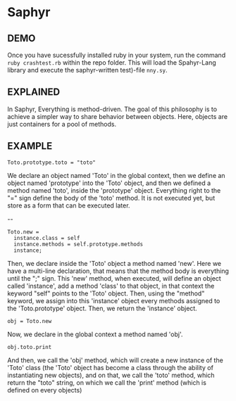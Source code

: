 # Saphyr

## DEMO

Once you have sucessfully installed ruby in your system, run the command `ruby crashtest.rb` within the repo folder. This will load the Spahyr-Lang library and execute the saphyr-written test)-file `nny.sy`.

## EXPLAINED

In Saphyr, Everything is method-driven. The goal of this philosophy is to achieve a simpler way to share behavior between objects. Here, objects are just containers for a pool of methods.

## EXAMPLE

```
Toto.prototype.toto = "toto"
```
We declare an object named 'Toto' in the global context, then we define an object named 'prototype' into the 'Toto' object, and then we defined a method named 'toto', inside the 'prototype' object. Everything right to the "=" sign define the body of the 'toto' method. It is not executed yet, but store as a form that can be executed later.

--
```
Toto.new =
  instance.class = self
  instance.methods = self.prototype.methods
  instance;
```
Then, we declare inside the 'Toto' object a method named 'new'. Here we have a multi-line declaration, that means that the method body is everything until the ";" sign. This 'new' method, when executed, will define an object called 'instance', add a method 'class' to that object, in that context the keyword "self" points to the 'Toto' object. Then, using the "method" keyword, we assign into this 'instance' object every methods assigned to the 'Toto.prototype' object. Then, we return the 'instance' object.


```
obj = Toto.new
```
Now, we declare in the global context a method named 'obj'.

```
obj.toto.print
```
And then, we call the 'obj' method, which will create a new instance of the 'Toto' class (the 'Toto' object has become a class through the ability of instantiating new objects), and on that, we call the 'toto' method, which return the "toto" string, on which we call the 'print' method (which is defined on every objects)
